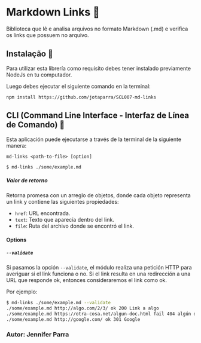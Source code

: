 # Markdown Links 🚀

Biblioteca que lê e analisa arquivos no formato Markdown (.md) e verifica os links que possuem no arquivo.


## Instalação 🔧

Para utilizar esta librería como requisito debes tener instalado previamente NodeJs en tu computador.

Luego debes ejecutar el siguiente comando en la terminal:

`npm install https://github.com/jotaparra/SCL007-md-links`


## CLI (Command Line Interface - Interfaz de Línea de Comando) 📌

Esta aplicación puede ejecutarse a través de la terminal de la siguiente manera:

`md-links <path-to-file> [option]`

```sh
$ md-links ./some/example.md
```

##### Valor de retorno

Retorna promesa con un arreglo de objetos, donde cada objeto representa un link y contiene las siguientes propiedades:

- `href`: URL encontrada.
- `text`: Texto que aparecía dentro del link.
- `file`: Ruta del archivo donde se encontró el link.


#### Options

##### `--validate`

Si pasamos la opción `--validate`, el módulo realiza una petición HTTP para
averiguar si el link funciona o no. Si el link resulta en una redirección a una
URL que responde ok, entonces consideraremos el link como ok.

Por ejemplo:

```sh
$ md-links ./some/example.md --validate
./some/example.md http://algo.com/2/3/ ok 200 Link a algo
./some/example.md https://otra-cosa.net/algun-doc.html fail 404 algún doc
./some/example.md http://google.com/ ok 301 Google
```

### Autor: Jennifer Parra


